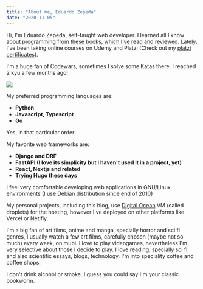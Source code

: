 ```yaml
---
title: "About me, Eduardo Zepeda"
date: "2020-11-05"
---
```


Hi, I'm Eduardo Zepeda, self-taught web developer. I learned all I know about programming from [these books, which I've read and reviewed](en/books-ive-read-and-reviews/). Lately, I've been taking online courses on Udemy and Platzi (Check out my [platzi certificates](https://platzi.com/@eduardo-zepeda/)).

I'm a huge fan of Codewars, sometimes I solve some Katas there. I reached 2 kyu a few months ago!

[![](https://www.codewars.com/users/EduardoZepeda/badges/small)](https://www.codewars.com/users/EduardoZepeda)

My preferred programming languages are:

- **Python**
- **Javascript, Typescript**
- **Go**

Yes, in that particular order

My favorite web frameworks are:

- **Django and DRF**
- **FastAPI (I love its simplicity but I haven't used it in a project, yet)**
- **React, Nextjs and related**
- **Trying Hugo these days**

I feel very comfortable developing web applications in GNU/Linux environments (I use Debian distribution since end of 2010)

My personal projects, including this blog, use [Digital Ocean](https://m.do.co/c/a22240ebb8e7) VM (called droplets) for the hosting, however I've deployed on other platforms like Vercel or Netifly.

I'm a big fan of art films, anime and manga, specially horror and sci fi genres, I usually watch a few art films, carefully chosen (maybe not so much) every week, on mubi. I love to play videogames, nevertheless I'm very selective about those I decide to play. I love reading, specially sci fi, and also scientific essays, blogs, technology. I'm into speciality coffee and coffee shops.

I don't drink alcohol or smoke. I guess you could say I'm your classic bookworm.
